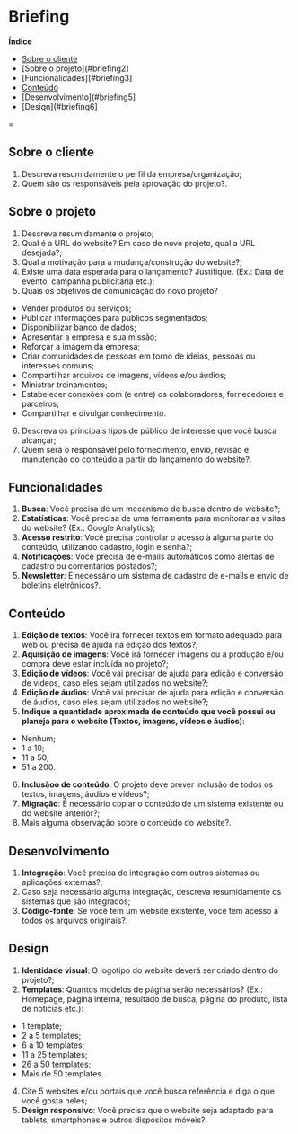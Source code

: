 # Briefing

**Índice**
* [Sobre o cliente](#briefing1)
* [Sobre o projeto](#briefing2]
* [Funcionalidades](#briefing3]
* [Conteúdo](#briefing4)
* [Desenvolvimento](#briefing5]
* [Design](#briefing6]

=

## <a name="briefing1"></a>Sobre o cliente
1. Descreva resumidamente o perfil da empresa/organização;
2. Quem são os responsáveis pela aprovação do projeto?.

##  <a name="briefing2"></a>Sobre o projeto
1. Descreva resumidamente o projeto;
2. Qual é a URL do website? Em caso de novo projeto, qual a URL desejada?;
3. Qual a motivação para a mudança/construção do website?;
4. Existe uma data esperada para o lançamento? Justifique. (Ex.: Data de evento, campanha publicitária etc.);
5. Quais os objetivos de comunicação do novo projeto?
  * Vender produtos ou serviços;
  * Publicar informações para públicos segmentados;
  * Disponibilizar banco de dados;
  * Apresentar a empresa e sua missão;
  * Reforçar a imagem da empresa;
  * Criar comunidades de pessoas em torno de ideias, pessoas ou interesses comuns;
  * Compartilhar arquivos de imagens, vídeos e/ou áudios;
  * Ministrar treinamentos;
  * Estabelecer conexões com (e entre) os colaboradores, fornecedores e parceiros;
  * Compartilhar e divulgar conhecimento.
6. Descreva os principais tipos de público de interesse que você busca alcançar;
7. Quem será o responsável pelo fornecimento, envio, revisão e manutenção do conteúdo a partir do lançamento do website?.

## <a name="briefing3"></a>Funcionalidades
1. **Busca**: Você precisa de um mecanismo de busca dentro do website?;
2. **Estatísticas**: Você precisa de uma ferramenta para monitorar as visitas do website? (Ex.: Google Analytics);
3. **Acesso restrito**: Você precisa controlar o acesso à alguma parte do conteúdo, utilizando cadastro, login e senha?;
4. **Notificações**: Você precisa de e-mails automáticos como alertas de cadastro ou comentários postados?;
5. **Newsletter**: É necessário um sistema de cadastro de e-mails e envio de boletins eletrônicos?.

## <a name="briefing4"></a>Conteúdo
1. **Edição de textos**: Você irá fornecer textos em formato adequado para web ou precisa de ajuda na edição dos textos?;
2. **Aquisição de imagens**: Você irá fornecer imagens ou a produção e/ou compra deve estar incluída no projeto?;
3. **Edição de vídeos**: Você vai precisar de ajuda para edição e conversão de vídeos, caso eles sejam utilizados no website?;
4. **Edição de áudios**: Você vai precisar de ajuda para edição e conversão de áudios, caso eles sejam utilizados no website?;
5. **Indique a quantidade aproximada de conteúdo que você possui ou planeja para o website (Textos, imagens, vídeos e áudios)**:
  * Nenhum; 
  * 1 a 10; 
  * 11 a 50; 
  * 51 a 200.
6. **Inclusãoo de conteúdo**: O projeto deve prever inclusão de todos os textos, imagens, áudios e vídeos?;
7. **Migração**: É necessário copiar o conteúdo de um sistema existente ou do website anterior?;
8. Mais alguma observação sobre o conteúdo do website?.

## <a name="briefing5"></a>Desenvolvimento
1. **Integração**: Você precisa de integração com outros sistemas ou aplicações externas?;
2. Caso seja necessário alguma integração, descreva resumidamente os sistemas que são integrados;
3. **Código-fonte**: Se você tem um website existente, você tem acesso a todos os arquivos originais?.

## <a name="briefing6"></a>Design
1. **Identidade visual**: O logotipo do website deverá ser criado dentro do projeto?;
2. **Templates**: Quantos modelos de página serão necessários? (Ex.: Homepage, página interna, resultado de busca, página do produto, lista de notícias etc.):
  * 1 template; 
  * 2 a 5 templates; 
  * 6 a 10 templates; 
  * 11 a 25 templates; 
  * 26 a 50 templates; 
  * Mais de 50 templates.
4. Cite 5 websites e/ou portais que você busca referência e diga o que você gosta neles;
5. **Design responsivo**: Você precisa que o website seja adaptado para tablets, smartphones e outros dispositos móveis?.
